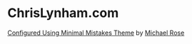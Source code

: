 # ChrisLynham.com

[Configured Using Minimal Mistakes Theme](https://github.com/mmistakes/minimal-mistakes) by [Michael Rose](https://github.com/mmistakes)
